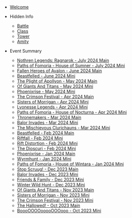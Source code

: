 <!-- OrnaNote/_sidebar.md -->

- [Welcome](/)
<!-- [Update History](/history.md) -->

- Hidden Info

  - [Battle](/hidden/battle.md)
  - [Class](/hidden/class.md)
  - [Tower](/hidden/tower.md)
  - [Amity](/hidden/amity.md)

- Event Summary

  - [Nothren Legends: Ragnarok - July 2024 Main](/event/ragnarok.md)
  - [Paths of Fomoria - House of Sumner - July 2024 Mini](/event/sumner.md)
  - [Fallen Heroes of Avalon - June 2024 Main](/event/avalon.md)
  - [Beastfelled - June 2024 Mini](/event/kerberos.md)
  - [The Plight of Apollyon - May 2024 Main](/event/apollyon.md)
  - [Of Giants And Titans - May 2024 Mini](/event/giants.md)
  - [Phoenixrise - May 2024 Mini](/event/phoenix.md)
  - [The Crimson Festival - Apr 2024 Main](/event/crimson.md)
  - [Sisters of Morrigan - Apr 2024 Mini](/event/morrigan.md)
  - [Lyonesse Legends - Apr 2024 Mini](/event/lyonesse.md)
  - [Paths of Fomoria - House of Nocturna - Apr 2024 Mini](/event/nocturna.md)
  - [Thronemakers - Mar 2024 Main](/event/thronemakers.md)
  - [Balor Invades - Mar 2024 Mini](/event/balor.md)
  - [The Mischievous Clurichauns - Mar 2024 Mini](event/clurichauns.md)
  - [Beastfelled - Feb 2024 Main](/event/kerberos.md)
  - [Riftfall - Feb 2024 Mini](/event/riftfall.md)
  - [Rift Distortion  - Feb 2024 Mini](/event/distortion.md)
  - [The Dioscuri  - Feb 2024 Mini](/event/dioscuri.md)
  - [Phoenixrise - Jan 2024 Main](/event/phoenix.md)
  - [Wyrmhunt - Jan 2024 Mini](/event/wyrm.md)
  - [Paths of Fomoria - House of Wintara - Jan 2024 Mini](/event/wintara.md)
  - [Stop Scruug! - Dec 2023 Main](/event/yearsend.md)
  - [Balor Invades - Dec 2023 Mini](/event/balor.md)
  - [Friends & Family - Dec 2023 Mini](/event/friendship.md)
  - [Winter Wild Hunt - Dec 2023 Mini](/event/winter.md)
  - [Of Giants And Titans - Nov 2023 Main](/event/giants.md)
  - [Sisters of Morrigan - Nov 2023 Mini](/event/morrigan.md)
  - [The Crimson Festival - Nov 2023 Mini](/event/crimson.md)
  - [The Hallowed! - Oct 2023 Main](/event/hallowed.md)
  - [BoooOOOOooooOOOooo - Oct 2023 Mini](/event/booo.md)